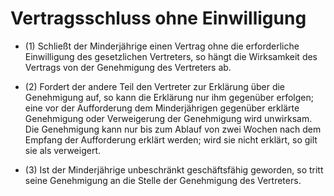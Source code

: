 # Vertragsschluss ohne Einwilligung

- (1) Schließt der Minderjährige einen Vertrag ohne die erforderliche Einwilligung des gesetzlichen Vertreters, so hängt die Wirksamkeit des Vertrags von der Genehmigung des Vertreters ab.

- (2) Fordert der andere Teil den Vertreter zur Erklärung über die Genehmigung auf, so kann die Erklärung nur ihm gegenüber erfolgen; eine vor der Aufforderung dem Minderjährigen gegenüber erklärte Genehmigung oder Verweigerung der Genehmigung wird unwirksam. Die Genehmigung kann nur bis zum Ablauf von zwei Wochen nach dem Empfang der Aufforderung erklärt werden; wird sie nicht erklärt, so gilt sie als verweigert.

- (3) Ist der Minderjährige unbeschränkt geschäftsfähig geworden, so tritt seine Genehmigung an die Stelle der Genehmigung des Vertreters.

